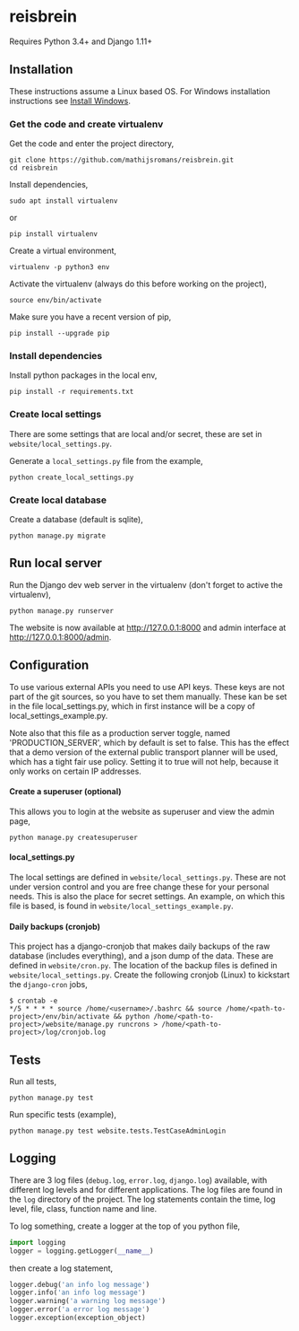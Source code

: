 # reisbrein

Requires Python 3.4+ and Django 1.11+

## Installation

These instructions assume a Linux based OS.
For Windows installation instructions see [Install Windows](docs/install_windows.md).

### Get the code and create virtualenv

Get the code and enter the project directory,
```
git clone https://github.com/mathijsromans/reisbrein.git
cd reisbrein
```

Install dependencies,
```
sudo apt install virtualenv
```
or
```
pip install virtualenv
```

Create a virtual environment,
```
virtualenv -p python3 env
```

Activate the virtualenv (always do this before working on the project),
```
source env/bin/activate
```

Make sure you have a recent version of pip,
```
pip install --upgrade pip
```

### Install dependencies

Install python packages in the local env,
```
pip install -r requirements.txt
```

### Create local settings
There are some settings that are local and/or secret, these are set in `website/local_settings.py`.

Generate a `local_settings.py` file from the example,
```
python create_local_settings.py
```

### Create local database
Create a database (default is sqlite),
```
python manage.py migrate
```

## Run local server
Run the Django dev web server in the virtualenv (don't forget to active the virtualenv),
```
python manage.py runserver
```

The website is now available at http://127.0.0.1:8000 and admin interface at http://127.0.0.1:8000/admin.

## Configuration

To use various external APIs you need to use API keys. These keys are not part of the git sources, so you have to set them manually.
These kan be set in the file local_settings.py, which in first instance will be a copy of local_settings_example.py.

Note also that this file as a production server toggle, named 'PRODUCTION_SERVER', which by default is set to false.
This has the effect that a demo version of the external public transport planner will be used, which has a tight fair use policy.
Setting it to true will not help, because it only works on certain IP addresses.

#### Create a superuser (optional)
This allows you to login at the website as superuser and view the admin page,
```
python manage.py createsuperuser
```

#### local_settings.py

The local settings are defined in `website/local_settings.py`. 
These are not under version control and you are free change these for your personal needs.
This is also the place for secret settings. An example, on which this file is based, is found in `website/local_settings_example.py`.

#### Daily backups (cronjob)
This project has a django-cronjob that makes daily backups of the raw database (includes everything), and a json dump of the data.
These are defined in `website/cron.py`. The location of the backup files is defined in `website/local_settings.py`. 
Create the following cronjob (Linux) to kickstart the `django-cron` jobs,
```
$ crontab -e
*/5 * * * * source /home/<username>/.bashrc && source /home/<path-to-project>/env/bin/activate && python /home/<path-to-project>/website/manage.py runcrons > /home/<path-to-project>/log/cronjob.log
```

## Tests
Run all tests,
```
python manage.py test
```

Run specific tests (example),
```
python manage.py test website.tests.TestCaseAdminLogin
```

## Logging
There are 3 log files (`debug.log`, `error.log`, `django.log`) available, with different log levels and for different applications.
The log files are found in the `log` directory of the project.
The log statements contain the time, log level, file, class, function name and line. 

To log something, create a logger at the top of you python file,
```python
import logging
logger = logging.getLogger(__name__)
```

then create a log statement,
```python
logger.debug('an info log message')
logger.info('an info log message')
logger.warning('a warning log message')
logger.error('a error log message')
logger.exception(exception_object)
```

